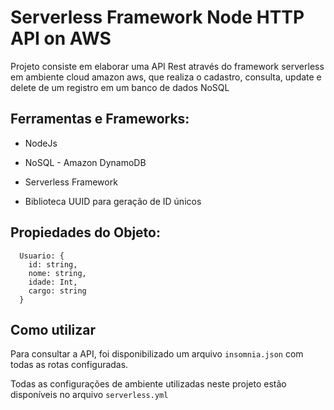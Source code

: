 # Serverless Framework Node HTTP API on AWS

Projeto consiste em elaborar uma API Rest através do framework serverless em ambiente cloud amazon aws, que realiza o cadastro, consulta, update e delete de um registro em um banco de dados NoSQL

## Ferramentas e Frameworks:

- NodeJs

- NoSQL - Amazon DynamoDB

- Serverless Framework

- Biblioteca UUID para geração de ID únicos


## Propiedades do Objeto:

```
  Usuario: {
    id: string,
    nome: string,
    idade: Int,
    cargo: string
  } 
```

## Como utilizar

Para consultar a API, foi disponibilizado um arquivo ```insomnia.json``` com todas as rotas configuradas.

Todas as configurações de ambiente utilizadas neste projeto estão disponíveis no arquivo ```serverless.yml```


